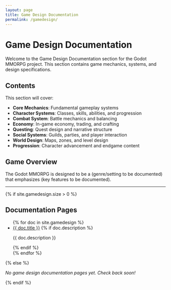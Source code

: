 ```yaml
---
layout: page
title: Game Design Documentation
permalink: /gamedesign/
---
```


# Game Design Documentation

Welcome to the Game Design Documentation section for the Godot MMORPG project. This section contains game mechanics, systems, and design specifications.

## Contents

This section will cover:

- **Core Mechanics**: Fundamental gameplay systems
- **Character Systems**: Classes, skills, abilities, and progression
- **Combat System**: Battle mechanics and balancing
- **Economy**: In-game economy, trading, and crafting
- **Questing**: Quest design and narrative structure
- **Social Systems**: Guilds, parties, and player interaction
- **World Design**: Maps, zones, and level design
- **Progression**: Character advancement and endgame content

## Game Overview

The Godot MMORPG is designed to be a (genre/setting to be documented) that emphasizes (key features to be documented).

---

{% if site.gamedesign.size > 0 %}
## Documentation Pages

<ul>
{% for doc in site.gamedesign %}
  <li>
    <a href="{{ doc.url | relative_url }}">{{ doc.title }}</a>
    {% if doc.description %}
      <p>{{ doc.description }}</p>
    {% endif %}
  </li>
{% endfor %}
</ul>
{% else %}
<p><em>No game design documentation pages yet. Check back soon!</em></p>
{% endif %}

